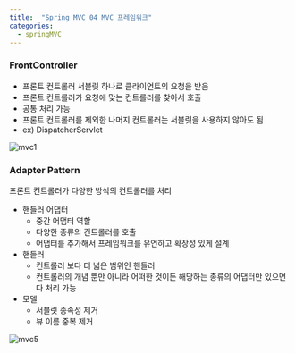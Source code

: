 ```yaml
---
title:  "Spring MVC 04 MVC 프레임워크"
categories:
  - springMVC
---
```


### FrontController
* 프론트 컨트롤러 서블릿 하나로 클라이언트의 요청을 받음
* 프론트 컨트롤러가 요청에 맞는 컨트롤러를 찾아서 호출
* 공통 처리 가능
* 프론트 컨트롤러를 제외한 나머지 컨트롤러는 서블릿을 사용하지 않아도 됨
* ex) DispatcherServlet

![mvc1](https://user-images.githubusercontent.com/42172353/180197273-a200c2b2-bd5d-461a-8c08-e60debd1eae8.PNG)






### Adapter Pattern
프론트 컨트롤러가 다양한 방식의 컨트롤러를 처리
* 핸들러 어댑터
  * 중간 어댑터 역할
  * 다양한 종류의 컨트롤러를 호출
  * 어댑터를 추가해서 프레임워크를 유연하고 확장성 있게 설계
* 핸들러
  * 컨트롤러 보다 더 넓은 범위인 핸들러
  * 컨트롤러의 개념 뿐만 아니라 어떠한 것이든 해당하는 종류의 어댑터만 있으면 다 처리 가능
* 모델
  * 서블릿 종속성 제거
  * 뷰 이름 중복 제거

![mvc5](https://user-images.githubusercontent.com/42172353/180195709-18c6be4a-6ca7-4866-8b7f-948e144652b5.PNG)